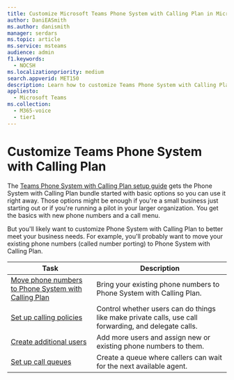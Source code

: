 ```yaml
---
title: Customize Microsoft Teams Phone System with Calling Plan in Microsoft Teams
author: DaniEASmith
ms.author: danismith
manager: serdars
ms.topic: article
ms.service: msteams
audience: admin
f1.keywords: 
  - NOCSH
ms.localizationpriority: medium
search.appverid: MET150
description: Learn how to customize Teams Phone System with Calling Plan to meet the specific needs of your organization.
appliesto: 
  - Microsoft Teams
ms.collection: 
  - M365-voice
  - tier1
---
```


# Customize Teams Phone System with Calling Plan

The [Teams Phone System with Calling Plan setup guide](set-up-overview.md) gets the Phone System with Calling Plan bundle started with basic options so you can use it right away. Those options might be enough if you're a small business just starting out or if you're running a pilot in your larger organization. You get the basics with new phone numbers and a call menu.

But you'll likely want to customize Phone System with Calling Plan to better meet your business needs. For example, you'll probably want to move your existing phone numbers (called number porting) to Phone System with Calling Plan.

| Task        | Description       |
|-------------|-------------------|
| [Move phone numbers to Phone System with Calling Plan](port-phone-numbers.md) | Bring your existing phone numbers to Phone System with Calling Plan. |
| [Set up calling policies](set-up-policies.md) | Control whether users can do things like make private calls, use call forwarding, and delegate calls. |
| [Create additional users](create-users.md) | Add more users and assign new or existing phone numbers to them. |
| [Set up call queues](./create-a-phone-system-call-queue-smb.md) | Create a queue where callers can wait for the next available agent. |
